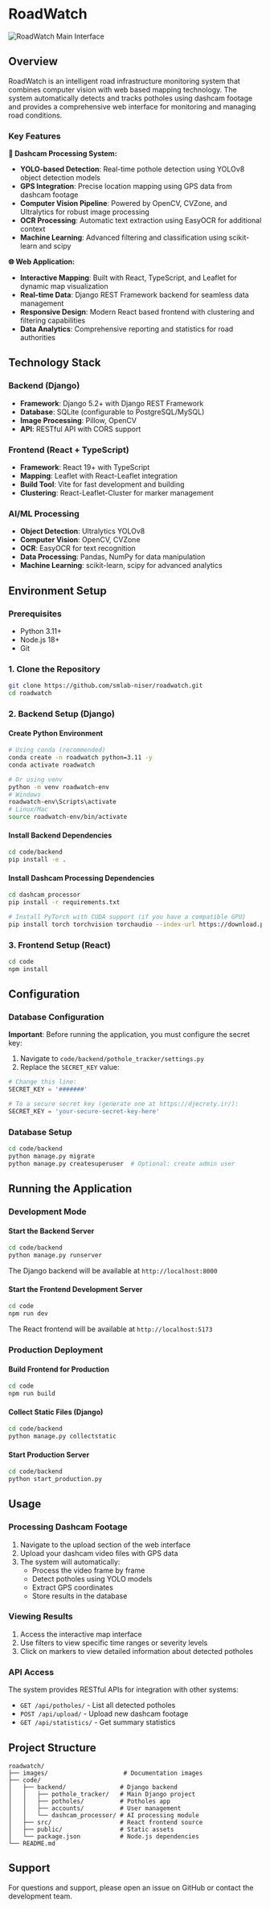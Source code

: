 # RoadWatch

![RoadWatch Main Interface](images/Main.png)

## Overview

RoadWatch is an intelligent road infrastructure monitoring system that combines computer vision with web based mapping technology. The system automatically detects and tracks potholes using dashcam footage and provides a comprehensive web interface for monitoring and managing road conditions.

### Key Features

**🎥 Dashcam Processing System:**
- **YOLO-based Detection**: Real-time pothole detection using YOLOv8 object detection models
- **GPS Integration**: Precise location mapping using GPS data from dashcam footage
- **Computer Vision Pipeline**: Powered by OpenCV, CVZone, and Ultralytics for robust image processing
- **OCR Processing**: Automatic text extraction using EasyOCR for additional context
- **Machine Learning**: Advanced filtering and classification using scikit-learn and scipy

**🌐 Web Application:**
- **Interactive Mapping**: Built with React, TypeScript, and Leaflet for dynamic map visualization
- **Real-time Data**: Django REST Framework backend for seamless data management
- **Responsive Design**: Modern React based frontend with clustering and filtering capabilities
- **Data Analytics**: Comprehensive reporting and statistics for road authorities

## Technology Stack

### Backend (Django)
- **Framework**: Django 5.2+ with Django REST Framework
- **Database**: SQLite (configurable to PostgreSQL/MySQL)
- **Image Processing**: Pillow, OpenCV
- **API**: RESTful API with CORS support

### Frontend (React + TypeScript)
- **Framework**: React 19+ with TypeScript
- **Mapping**: Leaflet with React-Leaflet integration
- **Build Tool**: Vite for fast development and building
- **Clustering**: React-Leaflet-Cluster for marker management

### AI/ML Processing
- **Object Detection**: Ultralytics YOLOv8
- **Computer Vision**: OpenCV, CVZone
- **OCR**: EasyOCR for text recognition
- **Data Processing**: Pandas, NumPy for data manipulation
- **Machine Learning**: scikit-learn, scipy for advanced analytics

## Environment Setup

### Prerequisites
- Python 3.11+
- Node.js 18+
- Git

### 1. Clone the Repository
```bash
git clone https://github.com/smlab-niser/roadwatch.git
cd roadwatch
```

### 2. Backend Setup (Django)

#### Create Python Environment
```bash
# Using conda (recommended)
conda create -n roadwatch python=3.11 -y
conda activate roadwatch

# Or using venv
python -m venv roadwatch-env
# Windows
roadwatch-env\Scripts\activate
# Linux/Mac
source roadwatch-env/bin/activate
```

#### Install Backend Dependencies
```bash
cd code/backend
pip install -e .
```

#### Install Dashcam Processing Dependencies
```bash
cd dashcam_processor
pip install -r requirements.txt

# Install PyTorch with CUDA support (if you have a compatible GPU)
pip install torch torchvision torchaudio --index-url https://download.pytorch.org/whl/cu121
```

### 3. Frontend Setup (React)
```bash
cd code
npm install
```

## Configuration

### Database Configuration
**Important**: Before running the application, you must configure the secret key:

1. Navigate to `code/backend/pothole_tracker/settings.py`
2. Replace the `SECRET_KEY` value:
```python
# Change this line:
SECRET_KEY = '#######'

# To a secure secret key (generate one at https://djecrety.ir/):
SECRET_KEY = 'your-secure-secret-key-here'
```

### Database Setup
```bash
cd code/backend
python manage.py migrate
python manage.py createsuperuser  # Optional: create admin user
```

## Running the Application

### Development Mode

#### Start the Backend Server
```bash
cd code/backend
python manage.py runserver
```
The Django backend will be available at `http://localhost:8000`

#### Start the Frontend Development Server
```bash
cd code
npm run dev
```
The React frontend will be available at `http://localhost:5173`

### Production Deployment

#### Build Frontend for Production
```bash
cd code
npm run build
```

#### Collect Static Files (Django)
```bash
cd code/backend
python manage.py collectstatic
```

#### Start Production Server
```bash
cd code/backend
python start_production.py
```

## Usage

### Processing Dashcam Footage
1. Navigate to the upload section of the web interface
2. Upload your dashcam video files with GPS data
3. The system will automatically:
   - Process the video frame by frame
   - Detect potholes using YOLO models
   - Extract GPS coordinates
   - Store results in the database

### Viewing Results
1. Access the interactive map interface
2. Use filters to view specific time ranges or severity levels
3. Click on markers to view detailed information about detected potholes


### API Access
The system provides RESTful APIs for integration with other systems:
- `GET /api/potholes/` - List all detected potholes
- `POST /api/upload/` - Upload new dashcam footage
- `GET /api/statistics/` - Get summary statistics

## Project Structure
```
roadwatch/
├── images/                     # Documentation images
├── code/
│   ├── backend/               # Django backend
│   │   ├── pothole_tracker/   # Main Django project
│   │   ├── potholes/          # Potholes app
│   │   ├── accounts/          # User management
│   │   └── dashcam_processor/ # AI processing module
│   ├── src/                   # React frontend source
│   ├── public/                # Static assets
│   └── package.json           # Node.js dependencies
└── README.md
```

<!-- ## Contributing
1. Fork the repository
2. Create a feature branch (`git checkout -b feature/amazing-feature`)
3. Commit your changes (`git commit -m 'Add amazing feature'`)
4. Push to the branch (`git push origin feature/amazing-feature`)
5. Open a Pull Request -->

<!-- ## License
This project is licensed under the MIT License - see the LICENSE file for details. -->

## Support
For questions and support, please open an issue on GitHub or contact the development team.